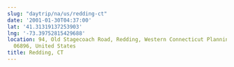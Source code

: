 ```yaml
---
slug: "daytrip/na/us/redding-ct"
date: '2001-01-30T04:37:00'
lat: '41.31319137253903'
lng: '-73.39752815429688'
location: 94, Old Stagecoach Road, Redding, Western Connecticut Planning Region, Connecticut,
  06896, United States
title: Redding, CT
---
```



